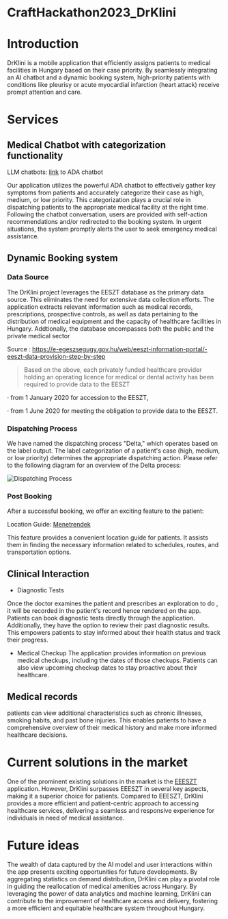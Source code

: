 # CraftHackathon2023_DrKlini

# Introduction 

DrKlini is a mobile application that efficiently assigns patients to medical facilities in Hungary based on their case priority. By seamlessly integrating an AI chatbot and a dynamic booking system, high-priority patients with conditions like pleurisy or acute myocardial infarction (heart attack) receive prompt attention and care.


#  Services

## Medical Chatbot with categorization functionality

LLM chatbots: [link](https://ada.com/) to ADA chatbot

Our application utilizes the powerful ADA chatbot to effectively gather key symptoms from patients and accurately categorize their case as high, medium, or low priority. This categorization plays a crucial role in dispatching patients to the appropriate medical facility at the right time. Following the chatbot conversation, users are provided with self-action recommendations and/or redirected to the booking system. In urgent situations, the system promptly alerts the user to seek emergency medical assistance. 

## Dynamic Booking system

### Data Source ###

The DrKlini project leverages the EESZT database as the primary data source. This eliminates the need for extensive data collection efforts. The application extracts relevant information such as medical records, prescriptions, prospective controls, as well as data pertaining to the distribution of medical equipment and the capacity of healthcare facilities in Hungary. Addtionally, the database encompasses both the public and the private medical sector 

Source : https://e-egeszsegugy.gov.hu/web/eeszt-information-portal/-eeszt-data-provision-step-by-step
> Based on the above, each privately funded healthcare provider holding an operating licence for medical or dental activity has been required to provide data to the EESZT

·       from 1 January 2020 for accession to the EESZT,

·       from 1 June 2020 for meeting the obligation to provide data to the EESZT.

### Dispatching Process ###

We have named the dispatching process "Delta," which operates based on the label output. The label categorization of a patient's case (high, medium, or low priority) determines the appropriate dispatching action. Please refer to the following diagram for an overview of the Delta process:

![Dispatching Process](https://github.com/DorraJaouad/CraftHackathon2023_DrKlini/assets/84044328/173a0362-e6c9-4baa-a47f-5b5ef37a5808)

### Post Booking ###

After a successful booking, we offer an exciting feature to the patient:

Location Guide: [Menetrendek](https://menetrendek.hu/)

This feature provides a convenient location guide for patients. It assists them in finding the necessary information related to schedules, routes, and transportation options.


## Clinical Interaction ##

- Diagnostic Tests 

Once the doctor examines the patient and prescribes an exploration to do , it will be recorded in the patient's record hence rendered on the app.
Patients can book diagnostic tests directly through the application. Additionally, they have the option to review their past diagnostic results. This empowers patients to stay informed about their health status and track their progress.

-  Medical Checkup 
The application provides information on previous medical checkups, including the dates of those checkups. Patients can also view upcoming checkup dates to stay proactive about their healthcare.

## Medical records ##

patients can view additional characteristics such as chronic illnesses, smoking habits, and past bone injuries. This enables patients to have a comprehensive overview of their medical history and make more informed healthcare decisions.

# Current solutions in the market

One of the prominent existing solutions in the market is the [EEESZT](https://www.eeszt.gov.hu/oldalvalaszto.jsp) application. However, DrKlini surpasses EEESZT in several key aspects, making it a superior choice for patients.
Compared to EEESZT, DrKlini provides a more efficient and patient-centric approach to accessing healthcare services, delivering a seamless and responsive experience for individuals in need of medical assistance.

# Future ideas 

The wealth of data captured by the AI model and user interactions within the app presents exciting opportunities for future developments. By aggregating statistics on demand distribution, DrKlini can play a pivotal role in guiding the reallocation of medical amenities across Hungary.
By leveraging the power of data analytics and machine learning, DrKlini can contribute to the improvement of healthcare access and delivery, fostering a more efficient and equitable healthcare system throughout Hungary. 
